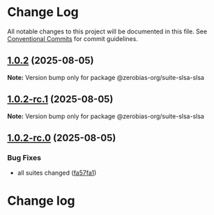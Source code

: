 # Change Log

All notable changes to this project will be documented in this file.
See [Conventional Commits](https://conventionalcommits.org) for commit guidelines.

## [1.0.2](https://github.com/zerobias-org/suite/compare/@zerobias-org/suite-slsa-slsa@1.0.2-rc.1...@zerobias-org/suite-slsa-slsa@1.0.2) (2025-08-05)

**Note:** Version bump only for package @zerobias-org/suite-slsa-slsa





## [1.0.2-rc.1](https://github.com/zerobias-org/suite/compare/@zerobias-org/suite-slsa-slsa@1.0.2-rc.0...@zerobias-org/suite-slsa-slsa@1.0.2-rc.1) (2025-08-05)

**Note:** Version bump only for package @zerobias-org/suite-slsa-slsa





## [1.0.2-rc.0](https://github.com/zerobias-org/suite/compare/@zerobias-org/suite-slsa-slsa@1.0.1...@zerobias-org/suite-slsa-slsa@1.0.2-rc.0) (2025-08-05)


### Bug Fixes

* all suites changed ([fa57fa1](https://github.com/zerobias-org/suite/commit/fa57fa1af7628003297df46b2d7740fe95bd2666))





# Change log
